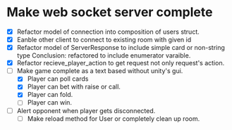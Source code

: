 # Make web socket server complete
* [x] Refactor model of connection into composition of users struct.
* [x] Eanble other client to connect to existing room with given id
* [x] Refactor model of ServerResponse to include simple card or non-string type 
Conclusion: refactored to include enumerator varaible.
* [x] Refactor recieve_player_action to get request not only request's action.
* [ ] Make game complete as a text based without unity's gui.
	* [x] Player can poll cards
	* [x] Player can bet with raise or call.
	* [x] Player can fold.
	* [ ] Player can win.
* [ ] Alert opponent when player gets disconnected.
	* [ ] Make reload method for User or completely clean up room.
